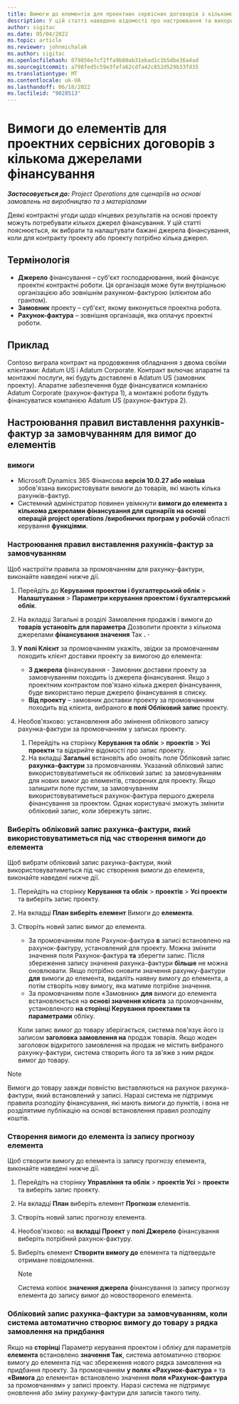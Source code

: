 ```yaml
---
title: Вимоги до елементів для проектних сервісних договорів з кількома джерелами фінансування
description: У цій статті наведено відомості про настроювання та використання вимог до елементів із кількома джерелами фінансування.
author: sigitac
ms.date: 05/04/2022
ms.topic: article
ms.reviewer: johnmichalak
ms.author: sigitac
ms.openlocfilehash: 079856e7cf2ffa9b80ab31ebad1c1b5dbe36a4ad
ms.sourcegitcommit: a798fed5c59e3fefa62cdfa42c852d529b33fd35
ms.translationtype: MT
ms.contentlocale: uk-UA
ms.lasthandoff: 06/18/2022
ms.locfileid: "9028513"
---
```

# <a name="item-requirements-for-project-contracts-with-multiple-funding-sources"></a>Вимоги до елементів для проектних сервісних договорів з кількома джерелами фінансування

_**Застосовується до:** Project Operations для сценаріїв на основі замовлень на виробництво та з матеріалами_

Деякі контрактні угоди щодо кінцевих результатів на основі проекту можуть потребувати кількох джерел фінансування. У цій статті пояснюється, як вибрати та налаштувати бажані джерела фінансування, коли для контракту проекту або проекту потрібно кілька джерел.

## <a name="terminology"></a>Термінологія

- **Джерело** фінансування – суб'єкт господарювання, який фінансує проектні контрактні роботи. Ця організація може бути внутрішньою організацією або зовнішнім рахунком-фактурою (клієнтом або грантом).
- **Замовник** проекту – суб'єкт, якому виконується проектна робота.
- **Рахунок-фактура** – зовнішня організація, яка оплачує проектні роботи.

## <a name="example"></a>Приклад

Contoso виграла контракт на продовження обладнання з двома своїми клієнтами: Adatum US і Adatum Corporate. Контракт включає апаратні та монтажні послуги, які будуть доставлені в Adatum US (замовник проекту). Апаратне забезпечення буде фінансуватися компанією Adatum Corporate (рахунок-фактура 1), а монтажні роботи будуть фінансуватися компанією Adatum US (рахунок-фактура 2).

## <a name="set-up-invoice-account-defaulting-rules-for-item-requirements"></a>Настроювання правил виставлення рахунків-фактур за замовчуванням для вимог до елементів

### <a name="prerequisites"></a>вимоги

- Microsoft Dynamics 365 Фінансова **версія 10.0.27 або новіша** зобов'язана використовувати вимоги до товарів, які мають кілька рахунків-фактур.
- Системний адміністратор повинен увімкнути **вимоги до елемента з кількома джерелами фінансування для сценаріїв на основі операцій project operations /виробничих програм у робочій** області керування **функціями**.

### <a name="set-up-the-invoice-account-defaulting-rules"></a>Настроювання правил виставлення рахунків-фактур за замовчуванням

Щоб настроїти правила за промовчанням для рахунку-фактури, виконайте наведені нижче дії.

1. Перейдіть до **Керування проектом і бухгалтерський облік** \> **Налаштування** \> **Параметри керування проектом і бухгалтерський облік**.
1. На вкладці Загальні в розділі Замовлення продажів і вимоги до **товарів установіть для параметра** Дозволити проекти з кількома джерелами **фінансування значення** Так **.** **·**
1. **У полі Клієнт** за промовчанням укажіть, звідки за промовчанням походить клієнт доставки проекту за вимогою до елемента:

    - **З джерела** фінансування - Замовник доставки проекту за замовчуванням походить із джерела фінансування. Якщо з проектним контрактом пов'язано кілька джерел фінансування, буде використано перше джерело фінансування в списку.
    - **Від проекту** – замовник доставки проекту за промовчанням походить від клієнта, вибраного **в полі Обліковий запис** проекту.

1. Необов'язково: установлення або змінення облікового запису рахунка-фактури за промовчанням у записах проекту.

    1. Перейдіть на сторінку **Керування та облік** \> **проектів** \> **Усі проекти** та відкрийте відомості про запис проекту.
    2. На вкладці **Загальні** встановіть або оновіть поле Обліковий запис **рахунка-фактури** за промовчанням. Указаний обліковий запис використовуватиметься як обліковий запис за замовчуванням для нових вимог до елементів, створених для проекту. Якщо залишити поле пустим, за замовчуванням використовуватиметься рахунок-фактура першого джерела фінансування за проектом. Однак користувачі зможуть змінити обліковий запис, коли збережуть запис.

### <a name="select-the-invoice-account-to-use-when-you-create-an-item-requirement"></a>Виберіть обліковий запис рахунка-фактури, який використовуватиметься під час створення вимоги до елемента

Щоб вибрати обліковий запис рахунка-фактури, який використовуватиметься під час створення вимоги до елемента, виконайте наведені нижче дії.

1. Перейдіть на сторінку **Керування та облік** \> **проектів** \> **Усі проекти** та виберіть запис проекту.
1. На вкладці **План виберіть елемент** Вимоги до **елемента**.
1. Створіть новий запис вимог до елемента.

    - За промовчанням поле Рахунок-фактура **в** записі встановлено на рахунок-фактуру, установлений для проекту. Можна змінити значення поля Рахунок-фактура **та** зберегти запис. Після збереження запису значення рахунка-фактури **більше** не можна оновлювати. Якщо потрібно оновити значення рахунку-фактури **для** вимоги до елемента, видаліть наявну вимогу до елемента, а потім створіть нову вимогу, яка матиме потрібне значення.
    - За промовчанням поле «Замовник» **для** вимоги до елемента встановлюється на **основі значення клієнта** за промовчанням, установленого **на сторінці Керування проектами та параметрами** обліку.

    Коли запис вимог до товару зберігається, система пов'язує його із записом **заголовка замовлення на** продаж товарів. Якщо жоден заголовок відкритого замовлення на продаж не містить вибраного рахунку-фактури, система створить його та зв'яже з ним рядок вимог до товару.

> [!NOTE]
> Вимоги до товару завжди повністю виставляються на рахунок рахунка-фактури, який встановлений у записі. Наразі система не підтримує правила розподілу фінансування, які мають вимоги до пунктів, і вона не розділятиме публікацію на основі встановлення правил розподілу коштів.

### <a name="create-an-item-requirement-from-an-item-forecast-record"></a>Створення вимоги до елемента із запису прогнозу елемента

Щоб створити вимогу до елемента із запису прогнозу елемента, виконайте наведені нижче дії.

1. Перейдіть на сторінку **Управління та облік** \> **проектів Усі** \> **проекти** та виберіть запис проекту.
1. На вкладці **План** виберіть елемент **Прогнози** елементів.
1. Створіть новий запис прогнозу елемента.
1. Необов'язково: на **вкладці Проект** у **полі Джерело** фінансування виберіть потрібний рахунок-фактуру.
1. Виберіть елемент **Створити вимогу до** елемента та підтвердьте отримане повідомлення.

    > [!NOTE]
    > Система копіює **значення джерела** фінансування із запису прогнозу елемента до запису вимог до новоствореного елемента.

### <a name="default-invoice-account-when-the-system-automatically-creates-an-item-requirement-from-a-purchase-order-line"></a>Обліковий запис рахунка-фактури за замовчуванням, коли система автоматично створює вимогу до товару з рядка замовлення на придбання

Якщо на **сторінці** Параметр керування проектом і обліку для параметрів **елемента** встановлено **значення Так**, система автоматично створює вимогу до елемента під час збереження нового рядка замовлення на придбання проекту. За промовчанням **у полях «Рахунок-фактура** » та **«Вимога** до елемента» встановлено значення **поля «Рахунок-фактура** за промовчанням» у записі проекту. Наразі система не підтримує оновлення або зміну рахунку-фактури для записів такого типу.
